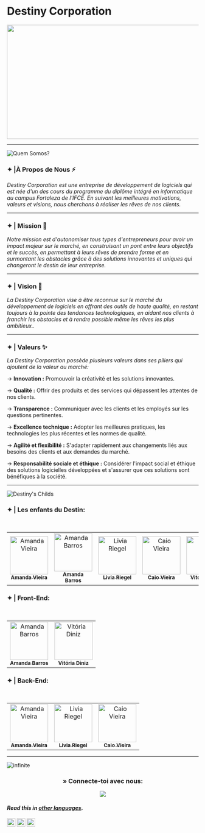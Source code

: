 # Destiny Corporation

<p align="center"> 
  <img width="1000" height="300" src="https://github.com/Destiny-Corporation/.github/assets/96701270/4933773e-8a28-4e57-9d23-04d5f2de782b">
</p>

---
![Quem Somos?](https://github.com/Destiny-Corporation/.github/assets/93869144/1f9c846d-71bc-4332-9097-8902221a178a)

### ✦ |À Propos de Nous  ⚡
  *Destiny Corporation est une entreprise de développement de logiciels qui est née d'un des cours du programme du diplôme intégré en informatique au campus Fortaleza de l'IFCE. En suivant les meilleures motivations, valeurs et visions, nous cherchons à réaliser les rêves de nos clients.*

---
### ✦ | Mission 🏅
  *Notre mission est d'autonomiser tous types d'entrepreneurs pour avoir un impact majeur sur le marché, en construisant un pont entre leurs objectifs et le succès, en permettant à leurs rêves de prendre forme et en surmontant les obstacles grâce à des solutions innovantes et uniques qui changeront le destin de leur entreprise.*

---
### ✦ | Vision 🔭
  *La Destiny Corporation vise à être reconnue sur le marché du développement de logiciels en offrant des outils de haute qualité, en restant toujours à la pointe des tendances technologiques, en aidant nos clients à franchir les obstacles et à rendre possible même les rêves les plus ambitieux..*

---
### ✦ | Valeurs ✨
*La Destiny Corporation possède plusieurs valeurs dans ses piliers qui ajoutent de la valeur au marché:*

→ **Innovation :** Promouvoir la créativité et les solutions innovantes.

→ **Qualité :** Offrir des produits et des services qui dépassent les attentes de nos clients.

→ **Transparence :** Communiquer avec les clients et les employés sur les questions pertinentes.

→ **Excellence technique :** Adopter les meilleures pratiques, les technologies les plus récentes et les normes de qualité.

→ **Agilité et flexibilité :** S'adapter rapidement aux changements liés aux besoins des clients et aux demandes du marché.

→ **Responsabilité sociale et éthique :** Considérer l'impact social et éthique des solutions logicielles développées et s'assurer que ces solutions sont bénéfiques à la société.

---

![Destiny's Childs](https://github.com/Destiny-Corporation/.github/assets/93869144/34f67da6-3b25-4f7c-9f95-aa112b56ed65)

### ✦ | Les enfants du Destin:
<div align="center">
<table>
<tbody>
<tr>
<br>
<td align="center"><a href="https://github.com/amandavical"><img src="https://avatars.githubusercontent.com/u/95192936?v=4"(https://avatars.githubusercontent.com/u/95192936?v=4)(https://avatars.githubusercontent.com/u/95192936?v=4)" width="100px;" alt="Amanda Vieira"/><br /><sub><b>Amanda Vieira</b></sub></a><br /></td>
<td align="center"><a href="https://github.com/amandanpb"><img src="https://avatars.githubusercontent.com/u/93869144?v=4"(https://avatars.githubusercontent.com/u/93869144?v=4)(https://avatars.githubusercontent.com/u/93869144?v=4)" width="100px;" alt="Amanda Barros"/><br /><sub><b>Amanda Barros</b></sub></a><br /></td>
<td align="center"><a href="https://github.com/liviariegell"><img src="https://avatars.githubusercontent.com/u/111158714?v=4"(https://avatars.githubusercontent.com/u/111158714?v=4)(https://avatars.githubusercontent.com/u/111158714?v=4)" width="100px;" alt="Livia Riegel"/><br /><sub><b>Livia Riegel</b></sub></a><br /></td>
<td align="center"><a href="https://github.com/caioo1"><img src="https://avatars.githubusercontent.com/u/95643550?v=4"(https://avatars.githubusercontent.com/u/95643550?v=4)(https://avatars.githubusercontent.com/u/95643550?v=4)" width="100px;" alt="Caio Vieira"/><br /><sub><b>Caio Vieira</b></sub></a><br /></td>
<td align="center"><a href="https://github.com/vitoriadz"><img src="https://avatars.githubusercontent.com/u/96701270?v=4"(https://avatars.githubusercontent.com/u/96701270?v=4)(https://avatars.githubusercontent.com/u/96701270?v=4)" width="100px;" alt="Vitória Diniz"/><br /><sub><b>Vitória Diniz</b></sub></a><br /></td>
</tr>
</tbody>
</table>
</div>

### ✦ | Front-End:
<div align="center">
<table>
<tbody>
<tr>
<br>
<td align="center"><a href="https://github.com/amandanpb"><img src="https://avatars.githubusercontent.com/u/93869144?v=4" width="100px;" alt="Amanda Barros"/><br /><sub><b>Amanda Barros</b></sub></a><br /></td>
<td align="center"><a href="https://github.com/vitoriadz"><img src="https://avatars.githubusercontent.com/u/96701270?v=4" width="100px;" alt="Vitória Diniz"/><br /><sub><b>Vitória Diniz</b></sub></a><br /></td>
</tr>
</tbody>
</table>
</div>

### ✦ | Back-End:
<div align="center">
<table>
<tbody>
<tr>
<br>
<td align="center"><a href="https://github.com/amandavical"><img src="https://avatars.githubusercontent.com/u/95192936?v=4" width="100px;" alt="Amanda Vieira"/><br /><sub><b>Amanda Vieira</b></sub></a><br /></td>
<td align="center"><a href="https://github.com/liviariegell"><img src="https://avatars.githubusercontent.com/u/111158714?v=4" width="100px;" alt="Livia Riegel"/><br /><sub><b>Livia Riegel</b></sub></a><br /></td>
<td align="center"><a href="https://github.com/caioo1"><img src="https://avatars.githubusercontent.com/u/95643550?v=4" width="100px;" alt="Caio Vieira"/><br /><sub><b>Caio Vieira</b></sub></a><br /></td>
</tr>
</tbody>
</table>
</div>

---

![infinite](https://github.com/Destiny-Corporation/.github/assets/93869144/95f5ce7e-3a20-4c26-bb91-089fa7674e59)

<h3 align="center"> » Connecte-toi avec nous:</h3>
<div align="center">

<a href = "mailto:destinyscorporation@gmail.com"><img src="https://img.shields.io/badge/-Gmail-%23333?style=for-the-badge&logo=gmail&logoColor=white" target="_blank"></a>  
</div>

#### _Read this in [other languages](translations/Translations.md)._
<kbd>[<img title="Portuguese" alt="Portuguese" src="https://cdn.staticaly.com/gh/hjnilsson/country-flags/master/svg/br.svg" width="22">](README.pt_br.md)</kbd>
<kbd>[<img title="Española" alt="Española" src="https://cdn.staticaly.com/gh/hjnilsson/country-flags/master/svg/es.svg" width="22">](README.es.md)</kbd>
<kbd>[<img title="Française" alt="Française" src="https://cdn.staticaly.com/gh/hjnilsson/country-flags/master/svg/fr.svg" width="22">](README.fr.md)</kbd>
